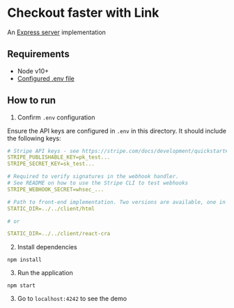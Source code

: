 # Checkout faster with Link

An [Express server](http://expressjs.com) implementation

## Requirements

- Node v10+
- [Configured .env file](../README.md)

## How to run

1. Confirm `.env` configuration

Ensure the API keys are configured in `.env` in this directory. It should include the following keys:

```yaml
# Stripe API keys - see https://stripe.com/docs/development/quickstart#api-keys
STRIPE_PUBLISHABLE_KEY=pk_test...
STRIPE_SECRET_KEY=sk_test...

# Required to verify signatures in the webhook handler.
# See README on how to use the Stripe CLI to test webhooks
STRIPE_WEBHOOK_SECRET=whsec_...

# Path to front-end implementation. Two versions are available, one in HTML and the other using crate-react-app
STATIC_DIR=../../client/html

# or

STATIC_DIR=../../client/react-cra
```

2. Install dependencies

```
npm install
```

3. Run the application

```
npm start
```

3. Go to `localhost:4242` to see the demo
